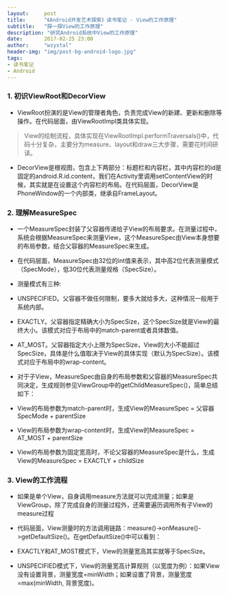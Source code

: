 ```yaml
---
layout:     post  
title:      "《Android开发艺术探索》读书笔记 - View的工作原理"  
subtitle:   "探一探View的工作原理"  
description: "研究Android系统中View的工作原理"
date:       2017-02-25 23:00  
author:     "wzystal"  
header-img: "img/post-bg-android-logo.jpg"  
tags:  
- 读书笔记  
- Android
---
```


### 1. 初识ViewRoot和DecorView  
- ViewRoot扮演的是View的管理者角色，负责完成View的新建、更新和删除等操作。在代码层面，由ViewRootImpl类具体实现。
	
> View的绘制流程，具体实现在ViewRootImpl.performTraversals()中，代码十分复杂，主要分为measure、layout和draw三大步骤，需要花时间研读。
	
- DecorView是根视图，包含上下两部分：标题栏和内容栏，其中内容栏的id是固定的android.R.id.content，我们在Activity里调用setContentView的时候，其实就是在设置这个内容栏的布局。在代码层面，DecorView是PhoneWindow的一个内部类，继承自FrameLayout。

### 2. 理解MeasureSpec
- 一个MeasureSpec封装了父容器传递给子View的布局要求。在测量过程中，系统会根据MeasureSpec来测量View，这个MeasureSpec由View本身想要的布局参数，结合父容器的MeasureSpec来生成。

- 在代码层面，MeasureSpec由32位的int值来表示，其中高2位代表测量模式（SpecMode），低30位代表测量规格（SpecSize）。

- 测量模式有三种:  
 - UNSPECIFIED。父容器不做任何限制，要多大就给多大，这种情况一般用于系统内部。  
 - EXACTLY。父容器指定精确大小为SpecSize，这个SpecSize就是View的最终大小。该模式对应于布局中的match-parent或者具体数值。   
 - AT_MOST。父容器指定大小上限为SpecSize，View的大小不能超过SpecSize，具体是什么值取决于View的具体实现（默认为SpecSize）。该模式对应于布局中的wrap-content。 

- 对于子View，MeasureSpec由自身的布局参数和父容器的MeasureSpec共同决定，生成规则参见ViewGroup中的getChildMeasureSpec()，简单总结如下：
 - View的布局参数为match-parent时，生成View的MeasureSpec = 父容器SpecMode + parentSize
 - View的布局参数为wrap-content时，生成View的MeasureSpec = AT_MOST + parentSize
 - View的布局参数为固定宽高时，不论父容器的MeasureSpec是什么，生成View的MeasureSpec = EXACTLY + childSize
	

### 3. View的工作流程
- 如果是单个View，自身调用measure方法就可以完成测量；如果是ViewGroup，除了完成自身的测量过程外，还需要遍历调用所有子View的measure过程

- 代码层面，View测量时的方法调用链路：measure()->onMeasure()->getDefaultSize()。在getDefaultSize()中可以看到：
 - EXACTLY和AT_MOST模式下，View的测量宽高其实就等于SpecSize。
 - UNSPECIFIED模式下，View的测量宽高计算规则（以宽度为例）：如果View没有设置背景，测量宽度=minWidth；如果设置了背景，测量宽度=max(minWidth, 背景宽度)。

 
